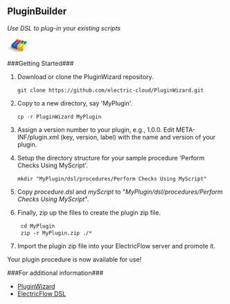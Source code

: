 ## PluginBuilder ##
*Use DSL to plug-in your existing scripts*

<img src="plugin-builder-logo.jpg" width="48">

###Getting Started###
1. Download or clone the PluginWizard repository.

    ```
	git clone https://github.com/electric-cloud/PluginWizard.git
    ```

2. Copy to a new directory, say 'MyPlugin'.

    ```
	cp -r PluginWizard MyPlugin
    ```

3. Assign a version number to your plugin, e.g., 1.0.0. Edit
    META-INF/plugin.xml (key, version, label) with the name and version
    of your plugin.    
4. Setup the directory structure for your sample procedure 'Perform Checks Using MyScript'.

    ```
	mkdir "MyPlugin/dsl/procedures/Perform Checks Using MyScript"
    ```

5. Copy *procedure.dsl* and *myScript* to "*MyPlugin/dsl/procedures/Perform Checks Using MyScript*". 
6. Finally, zip up the files to create the plugin zip file.

    ```
	 cd MyPlugin
	 zip -r MyPlugin.zip ./*
    ```

7. Import the plugin zip file into your ElectricFlow server and promote it.  
     
Your plugin procedure is now available for use!

###For additional information###

- [PluginWizard][1]
- [ElectricFlow DSL][2]

[1]: https://github.com/electric-cloud/PluginWizard
[2]: http://docs.electric-cloud.com/eflow_doc/7_0/API/HTML/APIflowHTML.htm#dsl/dslabout.htm 
